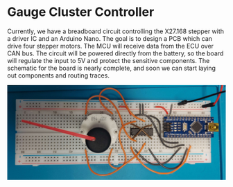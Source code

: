 # Gauge Cluster Controller

Currently, we have a breadboard circuit controlling the X27.168 stepper with a driver IC and an Arduino Nano. The goal is to design a PCB which can drive four stepper motors. The MCU will receive data from the ECU over CAN bus. The circuit will be powered directly from the battery, so the board will regulate the input to 5V and protect the sensitive components. The schematic for the board is nearly complete, and soon we can start laying out components and routing traces.

![Stepper motor driver breadboard](images/stepper_motor_driver_breadboard.jpg)
